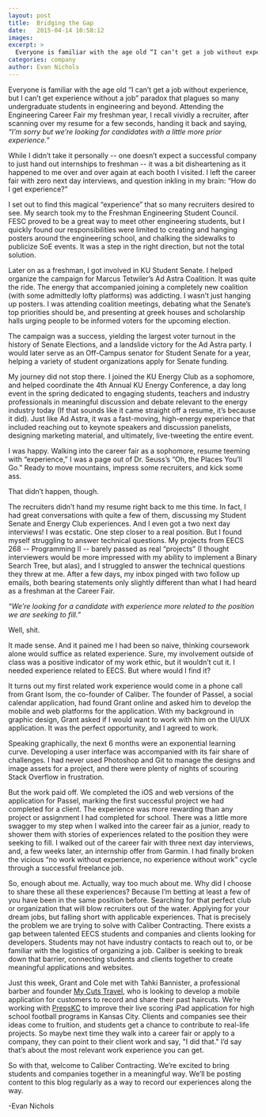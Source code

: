 ```yaml
---
layout: post
title:  Bridging the Gap
date:   2015-04-14 10:58:12
images:
excerpt: >
  Everyone is familiar with the age old “I can’t get a job without experience, but I can’t get experience without a job” paradox that plagues so many undergraduate students in engineering and beyond.
categories: company
author: Evan Nichols
---
```


Everyone is familiar with the age old “I can’t get a job without experience, but I can’t get experience without a job” paradox that plagues so many undergraduate students in engineering and beyond. Attending the Engineering Career Fair my freshman year, I recall vividly a recruiter, after scanning over my resume for a few seconds, handing it back and saying, *“I’m sorry but we’re looking for candidates with a little more prior experience.”*

While I didn’t take it personally -- one doesn’t expect a successful company to just hand out internships to freshman -- it was a bit disheartening as it happened to me over and over again at each booth I visited. I left the career fair with zero next day interviews, and question inkling in my brain: “How do I get experience?”

I set out to find this magical “experience” that so many recruiters desired to see. My search took my to the Freshman Engineering Student Council. FESC proved to be a great way to meet other engineering students, but I quickly found our responsibilities were limited to creating and hanging posters around the engineering school, and chalking the sidewalks to publicize SoE events. It was a step in the right direction, but not the total solution.

Later on as a freshman, I got involved in KU Student Senate. I helped organize the campaign for Marcus Tetwiler’s Ad Astra Coalition. It was quite the ride. The energy that accompanied joining a completely new coalition (with some admittedly lofty platforms) was addicting. I wasn’t just hanging up posters. I was attending coalition meetings, debating what the Senate’s top priorities should be, and presenting at greek houses and scholarship halls urging people to be informed voters for the upcoming election.

The campaign was a success, yielding the largest voter turnout in the history of Senate Elections, and a landslide victory for the Ad Astra party. I would later serve as an Off-Campus senator for Student Senate for a year, helping a variety of student organizations apply for Senate funding.

My journey did not stop there. I joined the KU Energy Club as a sophomore, and helped coordinate the 4th Annual KU Energy Conference, a day long event in the spring dedicated to engaging students, teachers and industry professionals in meaningful discussion and debate relevant to the energy industry today (If that sounds like it came straight off a resume, it’s because it did). Just like Ad Astra, it was a fast-moving, high-energy experience that included reaching out to keynote speakers and discussion panelists, designing marketing material, and ultimately, live-tweeting the entire event.

I was happy. Walking into the career fair as a sophomore, resume teeming with “experience,” I was a page out of Dr. Seuss’s “Oh, the Places You’ll Go.” Ready to move mountains, impress some recruiters, and kick some ass.

That didn’t happen, though.

The recruiters didn’t hand my resume right back to me this time. In fact, I had great conversations with quite a few of them, discussing my Student Senate and Energy Club experiences. And I even got a two next day interviews! I was ecstatic. One step closer to a real position. But I found myself struggling to answer technical questions. My projects from EECS 268 -- Programming II -- barely passed as real “projects” (I thought interviewers would be more impressed with my ability to implement a Binary Search Tree, but alas), and I struggled to answer the technical questions they threw at me. After a few days, my inbox pinged with two follow up emails, both bearing statements only slightly different than what I had heard as a freshman at the Career Fair.

*“We’re looking for a candidate with experience more related to the position we are seeking to fill.”*

Well, shit.

It made sense. And it pained me I had been so naive, thinking coursework alone would suffice as related experience. Sure, my involvement outside of class was a positive indicator of my work ethic, but it wouldn’t cut it. I needed experience related to EECS. But where would I find it?

It turns out my first related work experience would come in a phone call from Grant Isom, the co-founder of Caliber. The founder of Passel, a social calendar application, had found Grant online and asked him to develop the mobile and web platforms for the application. With my background in graphic design, Grant asked if I would want to work with him on the UI/UX application. It was the perfect opportunity, and I agreed to work.

Speaking graphically, the next 6 months were an exponential learning curve. Developing a user interface was accompanied with its fair share of challenges. I had never used Photoshop and Git to manage the designs and image assets for a project, and there were plenty of nights of scouring Stack Overflow in frustration.

But the work paid off. We completed the iOS and web versions of the application for Passel, marking the first successful project we had completed for a client. The experience was more rewarding than any project or assignment I had completed for school. There was a little more swagger to my step when I walked into the career fair as a junior, ready to shower them with stories of experiences related to the position they were seeking to fill. I walked out of the career fair with three next day interviews, and, a few weeks later, an internship offer from Garmin. I had finally broken the vicious “no work without experience, no experience without work” cycle through a successful freelance job.

So, enough about me. Actually, way too much about me. Why did I choose to share these all these experiences? Because I’m betting at least a few of you have been in the same position before. Searching for that perfect club or organization that will blow recruiters out of the water. Applying for your dream jobs, but falling short with applicable experiences. That is precisely the problem we are trying to solve with Caliber Contracting. There exists a gap between talented EECS students and companies and clients looking for developers. Students may not have industry contacts to reach out to, or be familiar with the logistics of organizing a job. Caliber is seeking to break down that barrier, connecting students and clients together to create meaningful applications and websites.

Just this week, Grant and Cole met with Tahki Bannister, a professional barber and founder [My Cuts Travel](http://mycutstravel.com/), who is looking to develop a mobile application for customers to record and share their past haircuts. We’re working with [PrepsKC](http://prepskc.com/) to improve their live scoring iPad application for high school football programs in Kansas City. Clients and companies see their ideas come to fruition, and students get a chance to contribute to real-life projects. So maybe next time they walk into a career fair or apply to a company, they can point to their client work and say, "I did that." I’d say that’s about the most relevant work experience you can get.

So with that, welcome to Caliber Contracting. We’re excited to bring students and companies together in a meaningful way. We’ll be posting content to this blog regularly as a way to record our experiences along the way.

-Evan Nichols
